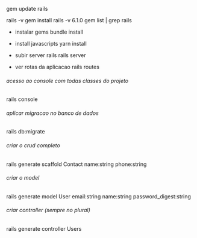 gem update rails

rails -v
gem install rails -v 6.1.0
gem list | grep rails


- instalar gems
bundle install

- install javascripts
yarn install

- subir server rails
rails server

- ver rotas da aplicacao
rails routes

###### acesso ao console com todas classes do projeto
rails console

###### aplicar migracao no banco de dados
rails db:migrate

###### criar o crud completo
rails generate scaffold Contact name:string phone:string

###### criar o model
rails generate model User email:string name:string password_digest:string

###### criar controller (sempre no plural)
rails generate controller Users



